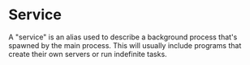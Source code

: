 # Service

A "service" is an alias used to describe a background process that's spawned by the main process. This will usually include programs that create their own servers or run indefinite tasks.
